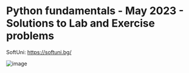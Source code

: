 <h1>Python fundamentals - May 2023 - Solutions to Lab and Exercise problems</h1>  

SoftUni: https://softuni.bg/

![image](https://user-images.githubusercontent.com/126467609/225557669-21cabb61-22b5-4c6c-aac2-ebe98fffe2fa.png)


